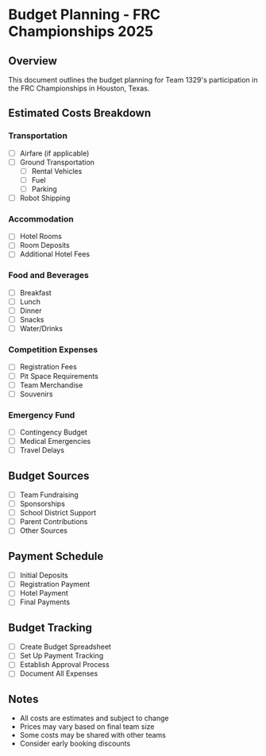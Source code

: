 # Budget Planning - FRC Championships 2025

## Overview
This document outlines the budget planning for Team 1329's participation in the FRC Championships in Houston, Texas.

## Estimated Costs Breakdown

### Transportation
- [ ] Airfare (if applicable)
- [ ] Ground Transportation
  - [ ] Rental Vehicles
  - [ ] Fuel
  - [ ] Parking
- [ ] Robot Shipping

### Accommodation
- [ ] Hotel Rooms
- [ ] Room Deposits
- [ ] Additional Hotel Fees

### Food and Beverages
- [ ] Breakfast
- [ ] Lunch
- [ ] Dinner
- [ ] Snacks
- [ ] Water/Drinks

### Competition Expenses
- [ ] Registration Fees
- [ ] Pit Space Requirements
- [ ] Team Merchandise
- [ ] Souvenirs

### Emergency Fund
- [ ] Contingency Budget
- [ ] Medical Emergencies
- [ ] Travel Delays

## Budget Sources
- [ ] Team Fundraising
- [ ] Sponsorships
- [ ] School District Support
- [ ] Parent Contributions
- [ ] Other Sources

## Payment Schedule
- [ ] Initial Deposits
- [ ] Registration Payment
- [ ] Hotel Payment
- [ ] Final Payments

## Budget Tracking
- [ ] Create Budget Spreadsheet
- [ ] Set Up Payment Tracking
- [ ] Establish Approval Process
- [ ] Document All Expenses

## Notes
- All costs are estimates and subject to change
- Prices may vary based on final team size
- Some costs may be shared with other teams
- Consider early booking discounts 